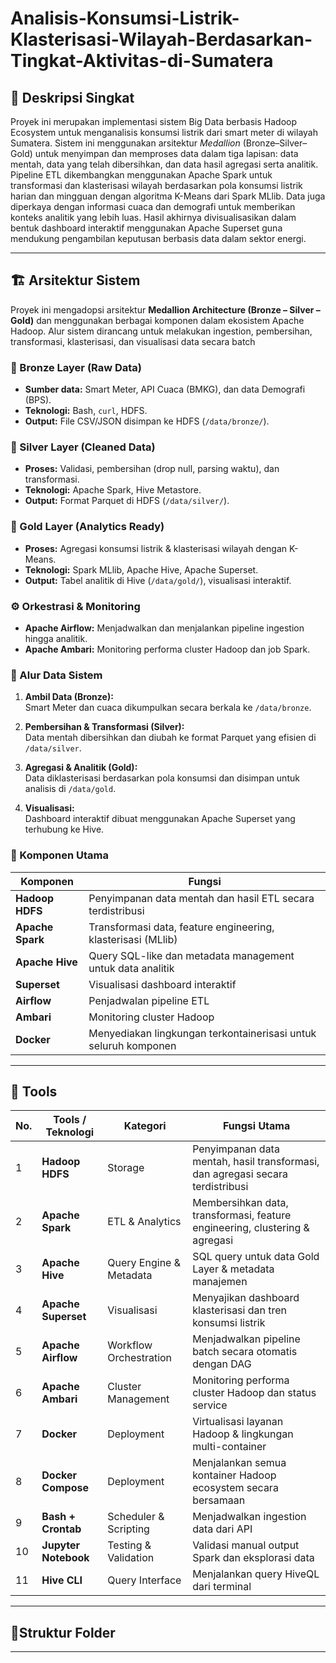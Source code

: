 # Analisis-Konsumsi-Listrik-Klasterisasi-Wilayah-Berdasarkan-Tingkat-Aktivitas-di-Sumatera

## 🧠 Deskripsi Singkat

Proyek ini merupakan implementasi sistem Big Data berbasis Hadoop Ecosystem untuk menganalisis konsumsi listrik dari smart meter di wilayah Sumatera. Sistem ini menggunakan arsitektur *Medallion* (Bronze–Silver–Gold) untuk menyimpan dan memproses data dalam tiga lapisan: data mentah, data yang telah dibersihkan, dan data hasil agregasi serta analitik. Pipeline ETL dikembangkan menggunakan Apache Spark untuk transformasi dan klasterisasi wilayah berdasarkan pola konsumsi listrik harian dan mingguan dengan algoritma K-Means dari Spark MLlib. Data juga diperkaya dengan informasi cuaca dan demografi untuk memberikan konteks analitik yang lebih luas. Hasil akhirnya divisualisasikan dalam bentuk dashboard interaktif menggunakan Apache Superset guna mendukung pengambilan keputusan berbasis data dalam sektor energi.

___
## 🏗️ Arsitektur Sistem

Proyek ini mengadopsi arsitektur **Medallion Architecture (Bronze – Silver – Gold)** dan menggunakan berbagai komponen dalam ekosistem Apache Hadoop. Alur sistem dirancang untuk melakukan ingestion, pembersihan, transformasi, klasterisasi, dan visualisasi data secara batch

### 🔰 Bronze Layer (Raw Data)
- **Sumber data:** Smart Meter, API Cuaca (BMKG), dan data Demografi (BPS).
- **Teknologi:** Bash, `curl`, HDFS.
- **Output:** File CSV/JSON disimpan ke HDFS (`/data/bronze/`).

### 🧼 Silver Layer (Cleaned Data)
- **Proses:** Validasi, pembersihan (drop null, parsing waktu), dan transformasi.
- **Teknologi:** Apache Spark, Hive Metastore.
- **Output:** Format Parquet di HDFS (`/data/silver/`).

### 💎 Gold Layer (Analytics Ready)
- **Proses:** Agregasi konsumsi listrik & klasterisasi wilayah dengan K-Means.
- **Teknologi:** Spark MLlib, Apache Hive, Apache Superset.
- **Output:** Tabel analitik di Hive (`/data/gold/`), visualisasi interaktif.

### ⚙️ Orkestrasi & Monitoring
- **Apache Airflow:** Menjadwalkan dan menjalankan pipeline ingestion hingga analitik.
- **Apache Ambari:** Monitoring performa cluster Hadoop dan job Spark.

### 🔄 Alur Data Sistem

1. **Ambil Data (Bronze):**  
   Smart Meter dan cuaca dikumpulkan secara berkala ke `/data/bronze`.

2. **Pembersihan & Transformasi (Silver):**  
   Data mentah dibersihkan dan diubah ke format Parquet yang efisien di `/data/silver`.

3. **Agregasi & Analitik (Gold):**  
   Data diklasterisasi berdasarkan pola konsumsi dan disimpan untuk analisis di `/data/gold`.

4. **Visualisasi:**  
   Dashboard interaktif dibuat menggunakan Apache Superset yang terhubung ke Hive.

### 🧱 Komponen Utama

| Komponen        | Fungsi                                                                 |
|----------------|------------------------------------------------------------------------|
| **Hadoop HDFS** | Penyimpanan data mentah dan hasil ETL secara terdistribusi             |
| **Apache Spark**| Transformasi data, feature engineering, klasterisasi (MLlib)           |
| **Apache Hive** | Query SQL-like dan metadata management untuk data analitik             |
| **Superset**    | Visualisasi dashboard interaktif                                        |
| **Airflow**     | Penjadwalan pipeline ETL                                                |
| **Ambari**      | Monitoring cluster Hadoop                                               |
| **Docker**      | Menyediakan lingkungan terkontainerisasi untuk seluruh komponen        |
___
## 🔧 Tools


| No. | Tools / Teknologi   | Kategori              | Fungsi Utama                                                                 |
|-----|----------------------|------------------------|------------------------------------------------------------------------------|
| 1   | **Hadoop HDFS**      | Storage                | Penyimpanan data mentah, hasil transformasi, dan agregasi secara terdistribusi |
| 2   | **Apache Spark**     | ETL & Analytics        | Membersihkan data, transformasi, feature engineering, clustering & agregasi |
| 3   | **Apache Hive**      | Query Engine & Metadata| SQL query untuk data Gold Layer & metadata manajemen                        |
| 4   | **Apache Superset**  | Visualisasi            | Menyajikan dashboard klasterisasi dan tren konsumsi listrik                 |
| 5   | **Apache Airflow**   | Workflow Orchestration | Menjadwalkan pipeline batch secara otomatis dengan DAG                      |
| 6   | **Apache Ambari**    | Cluster Management     | Monitoring performa cluster Hadoop dan status service                       |
| 7   | **Docker**           | Deployment             | Virtualisasi layanan Hadoop & lingkungan multi-container                    |
| 8   | **Docker Compose**   | Deployment             | Menjalankan semua kontainer Hadoop ecosystem secara bersamaan              |
| 9   | **Bash + Crontab**   | Scheduler & Scripting  | Menjadwalkan ingestion data dari API                                        |
| 10  | **Jupyter Notebook** | Testing & Validation   | Validasi manual output Spark dan eksplorasi data                            |
| 11  | **Hive CLI**         | Query Interface        | Menjalankan query HiveQL dari terminal                                      |

___
## 🧩Struktur Folder


___


